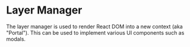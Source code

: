 # Layer Manager

The layer manager is used to render React DOM into a new context (aka "Portal"). This can be used to implement various UI components such as modals.
